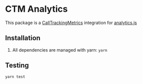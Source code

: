 # CTM Analytics

This package is a [CallTrackingMetrics](https://calltrackingmetrics.com)
integration for
[analytics.js](https://segment.com/docs/sources/website/analytics.js/)

## Installation

1. All dependencies are managed with yarn: `yarn`

## Testing

```
yarn test
```
